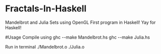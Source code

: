 # Fractals-In-Haskell
Mandelbrot and Julia Sets using OpenGL
First program in Haskell! Yay for Haskell!

#Usage
Compile using
  ghc --make Mandelbrot.hs
  ghc --make Julia.hs

Run in terminal
  ./Mandelbrot.o
  ./Julia.o
    

